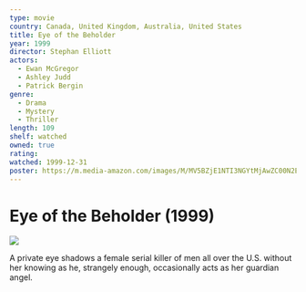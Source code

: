 ```yaml
---
type: movie
country: Canada, United Kingdom, Australia, United States
title: Eye of the Beholder
year: 1999
director: Stephan Elliott
actors:
  - Ewan McGregor
  - Ashley Judd
  - Patrick Bergin
genre:
  - Drama
  - Mystery
  - Thriller
length: 109
shelf: watched
owned: true
rating:
watched: 1999-12-31
poster: https://m.media-amazon.com/images/M/MV5BZjE1NTI3NGYtMjAwZC00N2EwLTliY2MtNDliOTg2OWVjNjY0XkEyXkFqcGc@._V1_SX300.jpg
---
```


# Eye of the Beholder (1999)

![](https://m.media-amazon.com/images/M/MV5BZjE1NTI3NGYtMjAwZC00N2EwLTliY2MtNDliOTg2OWVjNjY0XkEyXkFqcGc@._V1_SX300.jpg)

A private eye shadows a female serial killer of men all over the U.S. without her knowing as he, strangely enough, occasionally acts as her guardian angel.